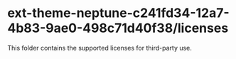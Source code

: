 # ext-theme-neptune-c241fd34-12a7-4b83-9ae0-498c71d40f38/licenses

This folder contains the supported licenses for third-party use.
